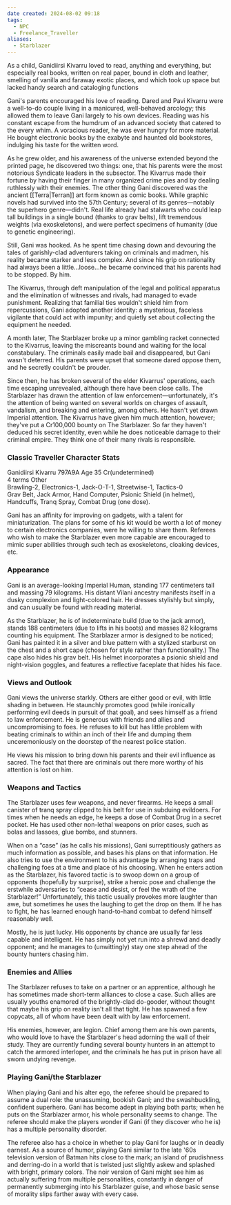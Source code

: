 ```yaml
---
date created: 2024-08-02 09:18
tags:
  - NPC
  - Freelance_Traveller
aliases:
  - Starblazer
---
```

As a child, Ganidiirsi Kivarru loved to read, anything and everything, but especially real books, written on real paper, bound in cloth and leather, smelling of vanilla and faraway exotic places, and which took up space but lacked handy search and cataloging functions

Gani's parents encouraged his love of reading. Dared and Pavi Kivarru were a well-to-do couple living in a manicured, well-behaved arcology; this allowed them to leave Gani largely to his own devices. Reading was his constant escape from the humdrum of an advanced society that catered to the every whim. A voracious reader, he was ever hungry for more material. He bought electronic books by the exabyte and haunted old bookstores, indulging his taste for the written word.

As he grew older, and his awareness of the universe extended beyond the printed page, he discovered two things: one, that his parents were the most notorious Syndicate leaders in the subsector. The Kivarrus made their fortune by having their finger in many organized crime pies and by dealing ruthlessly with their enemies. The other thing Gani discovered was the ancient [[Terra|Terran]] art form known as comic books. While graphic novels had survived into the 57th Century; several of its genres—notably the superhero genre—didn't. Real life already had stalwarts who could leap tall buildings in a single bound (thanks to grav belts), lift tremendous weights (via exoskeletons), and were perfect specimens of humanity (due to genetic engineering).

Still, Gani was hooked. As he spent time chasing down and devouring the tales of garishly-clad adventurers taking on criminals and madmen, his reality became starker and less complex. And since his grip on rationality had always been a little…loose…he became convinced that his parents had to be stopped. By him.

The Kivarrus, through deft manipulation of the legal and political apparatus and the elimination of witnesses and rivals, had managed to evade punishment. Realizing that familial ties wouldn't shield him from repercussions, Gani adopted another identity: a mysterious, faceless vigilante that could act with impunity; and quietly set about collecting the equipment he needed.

A month later, The Starblazer broke up a minor gambling racket connected to the Kivarrus, leaving the miscreants bound and waiting for the local constabulary. The criminals easily made bail and disappeared, but Gani wasn't deterred. His parents were upset that someone dared oppose them, and he secretly couldn't be prouder.

Since then, he has broken several of the elder Kivarrus' operations, each time escaping unrevealed, although there have been close calls. The Starblazer has drawn the attention of law enforcement—unfortunately, it's the attention of being wanted on several worlds on charges of assault, vandalism, and breaking and entering, among others. He hasn't yet drawn Imperial attention. The Kivarrus have given him much attention, however; they've put a Cr100,000 bounty on The Starblazer. So far they haven't deduced his secret identity, even while he does noticeable damage to their criminal empire. They think one of their many rivals is responsible.

### Classic Traveller Character Stats

Ganidiirsi Kivarru 797A9A Age 35 Cr(undetermined)  
4 terms Other  
Brawling-2, Electronics-1, Jack-O-T-1, Streetwise-1, Tactics-0  
Grav Belt, Jack Armor, Hand Computer, Psionic Shield (in helmet), Handcuffs, Tranq Spray, Combat Drug (one dose).

Gani has an affinity for improving on gadgets, with a talent for miniaturization. The plans for some of his kit would be worth a lot of money to certain electronics companies, were he willing to share them. Referees who wish to make the Starblazer even more capable are encouraged to mimic super abilities through such tech as exoskeletons, cloaking devices, etc.

### Appearance

Gani is an average-looking Imperial Human, standing 177 centimeters tall and massing 79 kilograms. His distant Vilani ancestry manifests itself in a dusky complexion and light-colored hair. He dresses stylishly but simply, and can usually be found with reading material.

As the Starblazer, he is of indeterminate build (due to the jack armor), stands 188 centimeters (due to lifts in his boots) and masses 82 kilograms counting his equipment. The Starblazer armor is designed to be noticed; Gani has painted it in a silver and blue pattern with a stylized starburst on the chest and a short cape (chosen for style rather than functionality.) The cape also hides his grav belt. His helmet incorporates a psionic shield and night-vision goggles, and features a reflective faceplate that hides his face.

### Views and Outlook

Gani views the universe starkly. Others are either good or evil, with little shading in between. He staunchly promotes good (while ironically performing evil deeds in pursuit of that goal), and sees himself as a friend to law enforcement. He is generous with friends and allies and uncompromising to foes. He refuses to kill but has little problem with beating criminals to within an inch of their life and dumping them unceremoniously on the doorstep of the nearest police station.

He views his mission to bring down his parents and their evil influence as sacred. The fact that there are criminals out there more worthy of his attention is lost on him.

### Weapons and Tactics

The Starblazer uses few weapons, and never firearms. He keeps a small canister of tranq spray clipped to his belt for use in subduing evildoers. For times when he needs an edge, he keeps a dose of Combat Drug in a secret pocket. He has used other non-lethal weapons on prior cases, such as bolas and lassoes, glue bombs, and stunners.

When on a “case” (as he calls his missions), Gani surreptitiously gathers as much information as possible, and bases his plans on that information. He also tries to use the environment to his advantage by arranging traps and challenging foes at a time and place of his choosing. When he enters action as the Starblazer, his favored tactic is to swoop down on a group of opponents (hopefully by surprise), strike a heroic pose and challenge the erstwhile adversaries to “cease and desist, or feel the wrath of the Starblazer!” Unfortunately, this tactic usually provokes more laughter than awe, but sometimes he uses the laughing to get the drop on them. If he has to fight, he has learned enough hand-to-hand combat to defend himself reasonably well.

Mostly, he is just lucky. His opponents by chance are usually far less capable and intelligent. He has simply not yet run into a shrewd and deadly opponent; and he manages to (unwittingly) stay one step ahead of the bounty hunters chasing him.

### Enemies and Allies

The Starblazer refuses to take on a partner or an apprentice, although he has sometimes made short-term alliances to close a case. Such allies are usually youths enamored of the brightly-clad do-gooder, without thought that maybe his grip on reality isn't all that tight. He has spawned a few copycats, all of whom have been dealt with by law enforcement.

His enemies, however, are legion. Chief among them are his own parents, who would love to have the Starblazer's head adorning the wall of their study. They are currently funding several bounty hunters in an attempt to catch the armored interloper, and the criminals he has put in prison have all sworn undying revenge.

### Playing Gani/the Starblazer

When playing Gani and his alter ego, the referee should be prepared to assume a dual role: the unassuming, bookish Gani; and the swashbuckling, confident superhero. Gani has become adept in playing both parts; when he puts on the Starblazer armor, his whole personality seems to change. The referee should make the players wonder if Gani (if they discover who he is) has a multiple personality disorder.

The referee also has a choice in whether to play Gani for laughs or in deadly earnest. As a source of humor, playing Gani similar to the late '60s television version of Batman hits close to the mark; an island of prudishness and derring-do in a world that is twisted just slightly askew and splashed with bright, primary colors. The noir version of Gani might see him as actually suffering from multiple personalities, constantly in danger of permanently submerging into his Starblazer guise, and whose basic sense of morality slips farther away with every case.